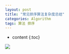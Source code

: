 ```yaml
---
layout: post
title: "常见排序算法复杂度总结"
categories: Algorithm
tags: 算法 排序
---
```


* content
{:toc}



![](http://7xr2ek.com1.z0.glb.clouddn.com/image/jpg/sort-complexity.png)

